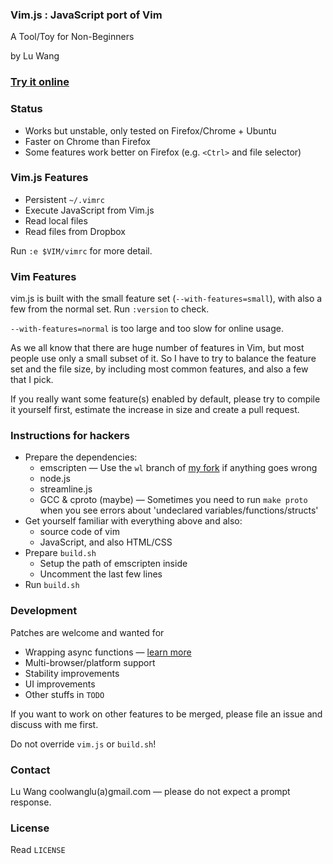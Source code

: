 ### Vim.js : JavaScript port of Vim

A Tool/Toy for Non-Beginners

by Lu Wang

### [Try it online](http://coolwanglu.github.io/vim.js/web/vim.html)



### Status

- Works but unstable, only tested on Firefox/Chrome + Ubuntu
- Faster on Chrome than Firefox
- Some features work better on Firefox (e.g. `<Ctrl>` and file selector)



### Vim.js Features

- Persistent `~/.vimrc`
- Execute JavaScript from Vim.js 
- Read local files 
- Read files from Dropbox

Run `:e $VIM/vimrc` for more detail.



### Vim Features

vim.js is built with the small feature set (`--with-features=small`), 
with also a few from the normal set.
Run `:version` to check.

`--with-features=normal` is too large and too slow for online usage.

As we all know that there are huge number of features in Vim, but
most people use only a small subset of it. So I have to try to balance
the feature set and the file size, by including most common features,
and also a few that I pick.

If you really want some feature(s) enabled by default,
please try to compile it yourself first, estimate the increase in size and
create a pull request.



### Instructions for hackers

- Prepare the dependencies:
  - emscripten &mdash; Use the `wl` branch of [my fork](https://github.com/coolwanglu/emscripten/tree/wl) if anything goes wrong
  - node.js
  - streamline.js
  - GCC & cproto (maybe) &mdash; Sometimes you need to run `make proto` when you see errors about 'undeclared variables/functions/structs'
- Get yourself familiar with everything above and also:
  - source code of vim
  - JavaScript, and also HTML/CSS
- Prepare `build.sh`
  - Setup the path of emscripten inside
  - Uncomment the last few lines 
- Run `build.sh`



### Development

Patches are welcome and wanted for
- Wrapping async functions &mdash; [learn more](https://github.com/coolwanglu/vim.js/wiki/Sync-to-Async-Transformation)
- Multi-browser/platform support
- Stability improvements
- UI improvements
- Other stuffs in `TODO`

If you want to work on other features to be merged, please file an issue and discuss with me first.

Do not override `vim.js` or `build.sh`!



### Contact

Lu Wang coolwanglu(a)gmail.com &mdash; please do not expect a prompt response.



### License

Read `LICENSE`



